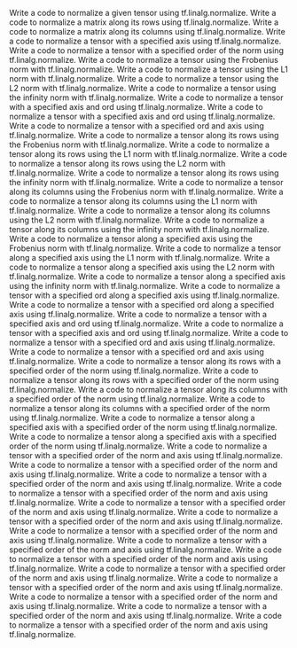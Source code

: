 Write a code to normalize a given tensor using tf.linalg.normalize.
Write a code to normalize a matrix along its rows using tf.linalg.normalize.
Write a code to normalize a matrix along its columns using tf.linalg.normalize.
Write a code to normalize a tensor with a specified axis using tf.linalg.normalize.
Write a code to normalize a tensor with a specified order of the norm using tf.linalg.normalize.
Write a code to normalize a tensor using the Frobenius norm with tf.linalg.normalize.
Write a code to normalize a tensor using the L1 norm with tf.linalg.normalize.
Write a code to normalize a tensor using the L2 norm with tf.linalg.normalize.
Write a code to normalize a tensor using the infinity norm with tf.linalg.normalize.
Write a code to normalize a tensor with a specified axis and ord using tf.linalg.normalize.
Write a code to normalize a tensor with a specified axis and ord using tf.linalg.normalize.
Write a code to normalize a tensor with a specified ord and axis using tf.linalg.normalize.
Write a code to normalize a tensor along its rows using the Frobenius norm with tf.linalg.normalize.
Write a code to normalize a tensor along its rows using the L1 norm with tf.linalg.normalize.
Write a code to normalize a tensor along its rows using the L2 norm with tf.linalg.normalize.
Write a code to normalize a tensor along its rows using the infinity norm with tf.linalg.normalize.
Write a code to normalize a tensor along its columns using the Frobenius norm with tf.linalg.normalize.
Write a code to normalize a tensor along its columns using the L1 norm with tf.linalg.normalize.
Write a code to normalize a tensor along its columns using the L2 norm with tf.linalg.normalize.
Write a code to normalize a tensor along its columns using the infinity norm with tf.linalg.normalize.
Write a code to normalize a tensor along a specified axis using the Frobenius norm with tf.linalg.normalize.
Write a code to normalize a tensor along a specified axis using the L1 norm with tf.linalg.normalize.
Write a code to normalize a tensor along a specified axis using the L2 norm with tf.linalg.normalize.
Write a code to normalize a tensor along a specified axis using the infinity norm with tf.linalg.normalize.
Write a code to normalize a tensor with a specified ord along a specified axis using tf.linalg.normalize.
Write a code to normalize a tensor with a specified ord along a specified axis using tf.linalg.normalize.
Write a code to normalize a tensor with a specified axis and ord using tf.linalg.normalize.
Write a code to normalize a tensor with a specified axis and ord using tf.linalg.normalize.
Write a code to normalize a tensor with a specified ord and axis using tf.linalg.normalize.
Write a code to normalize a tensor with a specified ord and axis using tf.linalg.normalize.
Write a code to normalize a tensor along its rows with a specified order of the norm using tf.linalg.normalize.
Write a code to normalize a tensor along its rows with a specified order of the norm using tf.linalg.normalize.
Write a code to normalize a tensor along its columns with a specified order of the norm using tf.linalg.normalize.
Write a code to normalize a tensor along its columns with a specified order of the norm using tf.linalg.normalize.
Write a code to normalize a tensor along a specified axis with a specified order of the norm using tf.linalg.normalize.
Write a code to normalize a tensor along a specified axis with a specified order of the norm using tf.linalg.normalize.
Write a code to normalize a tensor with a specified order of the norm and axis using tf.linalg.normalize.
Write a code to normalize a tensor with a specified order of the norm and axis using tf.linalg.normalize.
Write a code to normalize a tensor with a specified order of the norm and axis using tf.linalg.normalize.
Write a code to normalize a tensor with a specified order of the norm and axis using tf.linalg.normalize.
Write a code to normalize a tensor with a specified order of the norm and axis using tf.linalg.normalize.
Write a code to normalize a tensor with a specified order of the norm and axis using tf.linalg.normalize.
Write a code to normalize a tensor with a specified order of the norm and axis using tf.linalg.normalize.
Write a code to normalize a tensor with a specified order of the norm and axis using tf.linalg.normalize.
Write a code to normalize a tensor with a specified order of the norm and axis using tf.linalg.normalize.
Write a code to normalize a tensor with a specified order of the norm and axis using tf.linalg.normalize.
Write a code to normalize a tensor with a specified order of the norm and axis using tf.linalg.normalize.
Write a code to normalize a tensor with a specified order of the norm and axis using tf.linalg.normalize.
Write a code to normalize a tensor with a specified order of the norm and axis using tf.linalg.normalize.
Write a code to normalize a tensor with a specified order of the norm and axis using tf.linalg.normalize.
